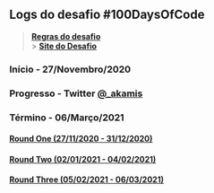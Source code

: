 ## Logs do desafio #100DaysOfCode

> **[Regras do desafio](https://github.com/kallaway/100-days-of-code/blob/master/intl/pt-br/regras.md)** </br> > **[Site do Desafio](https://www.100daysofcode.com/)**

### Início - 27/Novembro/2020

### Progresso - Twitter [@\_akamis](https://twitter.com/_akamis)

### Término - 06/Março/2021

#### [Round One (27/11/2020 - 31/12/2020)](/RoundOne.md)

#### [Round Two (02/01/2021 - 04/02/2021)](/RoundTwo.md)

#### [Round Three (05/02/2021 - 06/03/2021)](/RoundThree.md)
